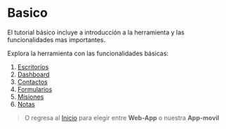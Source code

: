 # Basico

El tutorial básico incluye a introducción a la herramienta y las funcionalidades mas importantes. 

Explora la herramienta con las funcionalidades básicas:

1. [Escritorios](/v1/web-app/basico/escritorios.html)
2. [Dashboard](/v1/web-app/basico/dashboard.html)
3. [Contactos](/v1/web-app/basico/contactos.html)
4. [Formularios](/v1/web-app/basico/formularios.html)
5. [Misiones](/v1/web-app/basico/misiones.html)
6. [Notas](/v1/web-app/basico/notas.html)

> O regresa al [Inicio](https://docs.optacheck.com/v1/) para elegir entre **Web-App** o nuestra **App-movil**
<!--stackedit_data:
eyJoaXN0b3J5IjpbMTczOTIzNDk3NywyMDAxNDIzMTUyLDEyMz
gzMjY1OThdfQ==
-->